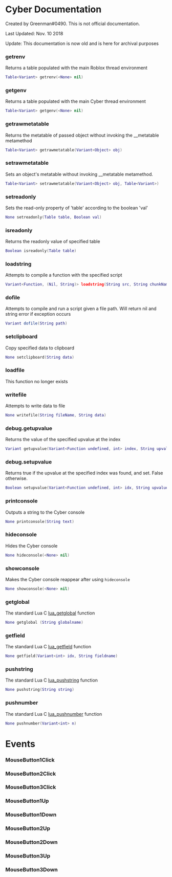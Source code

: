 # Cyber Documentation
Created by Greenman#0490. This is not official documentation.

Last Updated: Nov. 10 2018

Update: This documentation is now old and is here for archival purposes

### getrenv

Returns a table populated with the main Roblox thread environment
```lua
Table<Variant> getrenv(<None> nil)
```

### getgenv

Returns a table populated with the main Cyber thread environment
```lua
Table<Variant> getgenv(<None> nil)
```

### getrawmetatable

Returns the metatable of passed object without invoking the __metatable metamethod
```lua
Table<Variant> getrawmetatable(Variant<Object> obj)
```

### setrawmetatable

Sets an object's metatable without invoking __metatable metamethod.

```lua
Table<Variant> setrawmetatable(Variant<Object> obj, Table<Variant>)
```

### setreadonly
Sets the read-only property of 'table' according to the boolean 'val'
```lua
None setreadonly(Table table, Boolean val)
```

### isreadonly

Returns the readonly value of specified table
```lua
Boolean isreadonly(Table table)
```

### loadstring
Attempts to compile a function with the specified script
```lua
Variant<Function, (Nil, String)> loadstring(String src, String chunkName="@CyberChunk")
```

### dofile
Attempts to compile and run a script given a file path. Will return nil and string error if exception occurs
```lua
Variant dofile(String path)
```

### setclipboard
Copy specified data to clipboard
```lua
None setclipboard(String data)
```

### loadfile
This function no longer exists

### writefile
Attempts to write data to file
```lua
None writefile(String fileName, String data)
```

### debug.getupvalue 
Returns the value of the specified upvalue at the index
```lua
Variant getupvalue(Variant<Function undefined, int> index, String upvalueName)
```

### debug.setupvalue
Returns true if the upvalue at the specified index was found, and set. False otherwise.
```lua
Boolean setupvalue(Variant<Function undefined, int> idx, String upvalueName, Variant value)
```

### printconsole
Outputs a string to the Cyber console
```lua
None printconsole(String text)
```

### hideconsole
Hides the Cyber console
```lua
None hideconsole(<None> nil)
```

### showconsole
Makes the Cyber console reappear after using `hideconsole`
```lua
None showconsole(<None> nil)
```

### getglobal
The standard Lua C [lua_getglobal](https://pgl.yoyo.org/luai/i/lua_getglobal) function
```lua
None getglobal (String globalname)
```

### getfield
The standard Lua C [lua_getfield](https://pgl.yoyo.org/luai/i/lua_getfield) function
```lua
None getfield(Variant<int> idx, String fieldname)
```

### pushstring
The standard Lua C [lua_pushstring](https://pgl.yoyo.org/luai/i/lua_pushstring) function
```lua
None pushstring(String string)
```

### pushnumber
The standard Lua C [lua_pushnumber](https://pgl.yoyo.org/luai/i/lua_pushnumber) function
```lua
None pushnumber(Variant<int> n)
```

# Events
### MouseButton1Click
### MouseButton2Click
### MouseButton3Click
### MouseButton1Up
### MouseButton1Down
### MouseButton2Up
### MouseButton2Down
### MouseButton3Up
### MouseButton3Down
